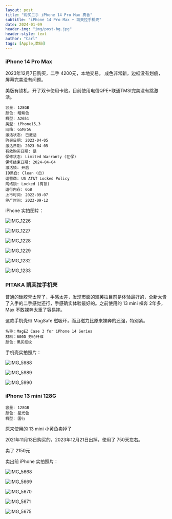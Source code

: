 ```yaml
---
layout: post
title: "购买二手 iPhone 14 Pro Max 真香"
subtitle: "iPhone 14 Pro Max + 凯芙拉手机壳"
date: 2024-01-09
header-img: "img/post-bg.jpg"
header-style: text
author: "Carl"
tags: [Apple,数码]
---
```




### iPhone 14 Pro Max

2023年12月7日购买，二手 4200元，本地交易。
成色非常新，边框没有划痕，屏幕完美没有问题。

美版有锁机，开了双卡使用卡贴，目前使用电信QPE+联通TMSI完美没有跳激活。

```
容量: 128GB
颜色: 暗紫色
机型: A2651
类型: iPhone15,3
网络: GSM/5G
激活状态: 已激活
购买日期: 2023-04-05
激活日期: 2023-04-05
有效购买日期: 是
保修状态: Limited Warranty (在保)
保修结束日期: 2024-04-04
激活锁: 开启
ID黑白: Clean (白)
运营商: US AT&T Locked Policy
网络锁: Locked (有锁)
运行内存: 6GB
上市时间: 2022-09-07
停产时间: 2023-09-12
```

iPhone 实拍图片：

![IMG_1226](https://github-blog-carl.oss-cn-hangzhou.aliyuncs.com/pages/IMG_1226.JPG?x-oss-process=style/pages)



![IMG_1227](https://github-blog-carl.oss-cn-hangzhou.aliyuncs.com/pages/IMG_1227.JPG?x-oss-process=style/pages)



![IMG_1228](https://github-blog-carl.oss-cn-hangzhou.aliyuncs.com/pages/IMG_1228.JPG?x-oss-process=style/pages)

![IMG_1229](https://github-blog-carl.oss-cn-hangzhou.aliyuncs.com/pages/IMG_1229.JPG?x-oss-process=style/pages)

![IMG_1232](https://github-blog-carl.oss-cn-hangzhou.aliyuncs.com/pages/IMG_1232.JPG?x-oss-process=style/pages)

![IMG_1233](https://github-blog-carl.oss-cn-hangzhou.aliyuncs.com/pages/IMG_1233.JPG?x-oss-process=style/pages)



### PITAKA 凯芙拉手机壳

普通的硅胶壳太厚了，手感太差，发现市面的凯芙拉目前是体验最好的，全新太贵了入手的二手感觉还行，手感确实体验最好的。之前使用的 13 mini 裸奔 2年多，Max 不敢裸奔太重了容易摔。

这款手机壳带 MagSafe 磁吸环，而且磁力比原来裸奔的还强，特别紧。

```
名称：MagEZ Case 3 for iPhone 14 Series
材料：600D 芳纶纤维
颜色：黑灰细纹
```

手机壳实拍照片：

![IMG_5988](https://github-blog-carl.oss-cn-hangzhou.aliyuncs.com/pages/IMG_5988.jpg?x-oss-process=style/pages)

![IMG_5989](https://github-blog-carl.oss-cn-hangzhou.aliyuncs.com/pages/IMG_5989.jpg?x-oss-process=style/pages)

![IMG_5990](https://github-blog-carl.oss-cn-hangzhou.aliyuncs.com/pages/IMG_5990.jpg?x-oss-process=style/pages)



### iPhone 13 mini 128G

```
容量: 128GB
颜色: 星光色
机型: 国行
```



原来使用的 13 mini 小黄鱼卖掉了

2021年11月13日购买的，2023年12月21日出掉，使用了 750天左右。

卖了 2150元

卖出前 iPhone 实拍照片：

![IMG_5668](https://github-blog-carl.oss-cn-hangzhou.aliyuncs.com/pages/IMG_5668.jpeg?x-oss-process=style/pages)

![IMG_5669](https://github-blog-carl.oss-cn-hangzhou.aliyuncs.com/pages/IMG_5669.jpeg?x-oss-process=style/pages)

![IMG_5670](https://github-blog-carl.oss-cn-hangzhou.aliyuncs.com/pages/IMG_5670.jpeg?x-oss-process=style/pages)

![IMG_5671](https://github-blog-carl.oss-cn-hangzhou.aliyuncs.com/pages/IMG_5671.jpeg?x-oss-process=style/pages)

![IMG_5675](https://github-blog-carl.oss-cn-hangzhou.aliyuncs.com/pages/IMG_5675.jpeg?x-oss-process=style/pages)





